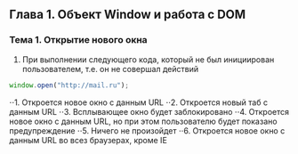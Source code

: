 ## Глава 1. Объект Window и работа с DOM
### Тема 1. Открытие нового окна
1. При выполнении следующего кода, который не был инициирован пользователем, т.е. он не совершал действий

 ```javascript
 window.open("http://mail.ru");
 ```
⋅⋅1. Откроется новое окно с данным URL
⋅⋅2. Откроется новый таб с данным URL
⋅⋅3. Всплывающее окно будет заблокировано
⋅⋅4. Откроется новое окно с данным URL, но при этом пользователю будет показано предупреждение
⋅⋅5. Ничего не произойдет
⋅⋅6. Откроется новое окно с данным URL во всез браузерах, кроме IE


